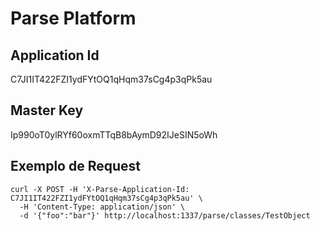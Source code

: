 # Parse Platform

## Application Id
C7JI1IT422FZI1ydFYtOQ1qHqm37sCg4p3qPk5au

## Master Key
Ip990oT0ylRYf60oxmTTqB8bAymD92IJeSIN5oWh

## Exemplo de Request
```shell script
curl -X POST -H 'X-Parse-Application-Id: C7JI1IT422FZI1ydFYtOQ1qHqm37sCg4p3qPk5au' \
  -H 'Content-Type: application/json' \
  -d '{"foo":"bar"}' http://localhost:1337/parse/classes/TestObject
```
